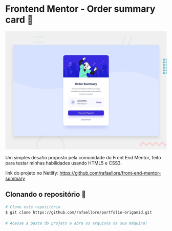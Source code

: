 # Frontend Mentor - Order summary card 👋

![Design preview for the Order summary card coding challenge](./design/desktop-preview.jpg)

Um simples desafio proposto pela comunidade do Front End Mentor, feito para testar minhas habilidades usando HTML5 e CSS3.

link do projeto no Netlify: https://github.com/rafaellore/front-end-mentor-summary

## Clonando o repositório :rocket:
```bash
# Clone este repositório
$ git clone https://github.com/rafaellore/portfolio-origamid.git

# Acesse a pasta do projeto e abra os arquivos na sua máquina!
```
